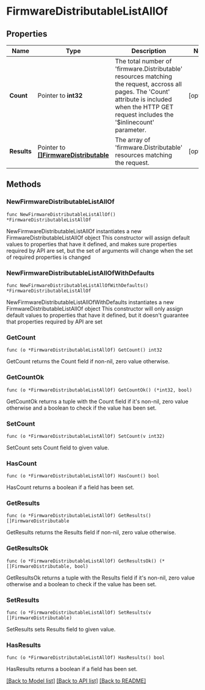 # FirmwareDistributableListAllOf

## Properties

Name | Type | Description | Notes
------------ | ------------- | ------------- | -------------
**Count** | Pointer to **int32** | The total number of &#39;firmware.Distributable&#39; resources matching the request, accross all pages. The &#39;Count&#39; attribute is included when the HTTP GET request includes the &#39;$inlinecount&#39; parameter. | [optional] 
**Results** | Pointer to [**[]FirmwareDistributable**](firmware.Distributable.md) | The array of &#39;firmware.Distributable&#39; resources matching the request. | [optional] 

## Methods

### NewFirmwareDistributableListAllOf

`func NewFirmwareDistributableListAllOf() *FirmwareDistributableListAllOf`

NewFirmwareDistributableListAllOf instantiates a new FirmwareDistributableListAllOf object
This constructor will assign default values to properties that have it defined,
and makes sure properties required by API are set, but the set of arguments
will change when the set of required properties is changed

### NewFirmwareDistributableListAllOfWithDefaults

`func NewFirmwareDistributableListAllOfWithDefaults() *FirmwareDistributableListAllOf`

NewFirmwareDistributableListAllOfWithDefaults instantiates a new FirmwareDistributableListAllOf object
This constructor will only assign default values to properties that have it defined,
but it doesn't guarantee that properties required by API are set

### GetCount

`func (o *FirmwareDistributableListAllOf) GetCount() int32`

GetCount returns the Count field if non-nil, zero value otherwise.

### GetCountOk

`func (o *FirmwareDistributableListAllOf) GetCountOk() (*int32, bool)`

GetCountOk returns a tuple with the Count field if it's non-nil, zero value otherwise
and a boolean to check if the value has been set.

### SetCount

`func (o *FirmwareDistributableListAllOf) SetCount(v int32)`

SetCount sets Count field to given value.

### HasCount

`func (o *FirmwareDistributableListAllOf) HasCount() bool`

HasCount returns a boolean if a field has been set.

### GetResults

`func (o *FirmwareDistributableListAllOf) GetResults() []FirmwareDistributable`

GetResults returns the Results field if non-nil, zero value otherwise.

### GetResultsOk

`func (o *FirmwareDistributableListAllOf) GetResultsOk() (*[]FirmwareDistributable, bool)`

GetResultsOk returns a tuple with the Results field if it's non-nil, zero value otherwise
and a boolean to check if the value has been set.

### SetResults

`func (o *FirmwareDistributableListAllOf) SetResults(v []FirmwareDistributable)`

SetResults sets Results field to given value.

### HasResults

`func (o *FirmwareDistributableListAllOf) HasResults() bool`

HasResults returns a boolean if a field has been set.


[[Back to Model list]](../README.md#documentation-for-models) [[Back to API list]](../README.md#documentation-for-api-endpoints) [[Back to README]](../README.md)


